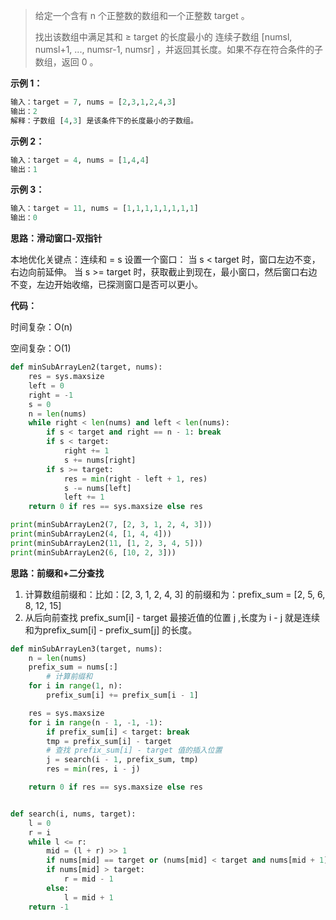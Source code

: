> 给定一个含有 n 个正整数的数组和一个正整数 target 。
>
> 找出该数组中满足其和 ≥ target 的长度最小的 连续子数组 [numsl, numsl+1, ..., numsr-1, numsr] ，并返回其长度。如果不存在符合条件的子数组，返回 0 。



**示例 1：**

```python
输入：target = 7, nums = [2,3,1,2,4,3]
输出：2
解释：子数组 [4,3] 是该条件下的长度最小的子数组。
```



**示例 2：**

```python
输入：target = 4, nums = [1,4,4]
输出：1
```



**示例 3：**

```python
输入：target = 11, nums = [1,1,1,1,1,1,1,1]
输出：0
```



**思路：滑动窗口-双指针**

本地优化关键点：连续和 = s
设置一个窗口：
    当 s < target 时，窗口左边不变，右边向前延伸。
    当 s >= target 时，获取截止到现在，最小窗口，然后窗口右边不变，左边开始收缩，已探测窗口是否可以更小。



**代码：**

时间复杂：O(n)

空间复杂：O(1)

```python
def minSubArrayLen2(target, nums):
    res = sys.maxsize
    left = 0
    right = -1
    s = 0
    n = len(nums)
    while right < len(nums) and left < len(nums):
        if s < target and right == n - 1: break
        if s < target:
            right += 1
            s += nums[right]
        if s >= target:
            res = min(right - left + 1, res)
            s -= nums[left]
            left += 1
    return 0 if res == sys.maxsize else res

print(minSubArrayLen2(7, [2, 3, 1, 2, 4, 3]))
print(minSubArrayLen2(4, [1, 4, 4]))
print(minSubArrayLen2(11, [1, 2, 3, 4, 5]))
print(minSubArrayLen2(6, [10, 2, 3]))
```



**思路：前缀和+二分查找**

1. 计算数组前缀和：比如：[2, 3, 1, 2, 4, 3] 的前缀和为：prefix_sum = [2, 5, 6, 8, 12, 15]
2. 从后向前查找 prefix_sum[i] - target 最接近值的位置 j ,长度为 i - j 就是连续和为prefix_sum[i] - prefix_sum[j]  的长度。



```python
def minSubArrayLen3(target, nums):
    n = len(nums)
    prefix_sum = nums[:]
		# 计算前缀和
    for i in range(1, n):
        prefix_sum[i] += prefix_sum[i - 1]

    res = sys.maxsize
    for i in range(n - 1, -1, -1):
        if prefix_sum[i] < target: break
        tmp = prefix_sum[i] - target
        # 查找 prefix_sum[i] - target 值的插入位置
        j = search(i - 1, prefix_sum, tmp)
        res = min(res, i - j)

    return 0 if res == sys.maxsize else res


def search(i, nums, target):
    l = 0
    r = i
    while l <= r:
        mid = (l + r) >> 1
        if nums[mid] == target or (nums[mid] < target and nums[mid + 1] > target): return mid
        if nums[mid] > target:
            r = mid - 1
        else:
            l = mid + 1
    return -1
```

